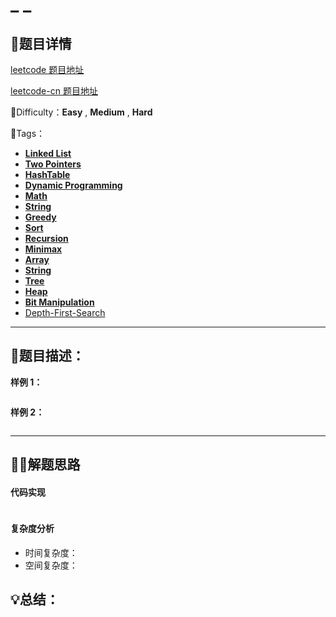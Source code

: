 

# _ _



## 📌题目详情

[leetcode 题目地址](https://leetcode.com/problems/ransom-note/)

[leetcode-cn 题目地址](https://leetcode-cn.com/problems/ransom-note/)

📗Difficulty：**Easy**	,	**Medium**	,	**Hard**

🎯Tags：

+ **[Linked List](https://leetcode.com/tag/linked-list/)**
+ **[Two Pointers](https://leetcode.com/tag/two-pointers/)** 
+ **[HashTable](https://leetcode.com/tag/hash-table/)** 
+ **[Dynamic Programming](https://leetcode.com/tag/dynamic-programming/)**
+ **[Math](https://leetcode.com/tag/math/)**
+ **[String](https://leetcode.com/tag/string/)**
+ **[Greedy](https://leetcode.com/tag/greedy/)**
+ **[Sort](https://leetcode.com/tag/sort/)**
+ **[Recursion](https://leetcode.com/tag/recursion/)**
+ **[Minimax](https://leetcode.com/tag/minimax/)**
+ **[Array](https://leetcode.com/tag/array/)**
+ **[String](https://leetcode.com/tag/string/)**
+ **[Tree](https://leetcode.com/tag/tree/)**
+ **[Heap](https://leetcode-cn.com/tag/heap/)**
+ **[Bit Manipulation](https://leetcode.com/tag/bit-manipulation/)** 
+ [Depth-First-Search](https://leetcode.com/tag/depth-first-search/)

---

## 📃题目描述：



**样例 1：**

```

```



**样例 2：**

```

```

****

## 🏹🎯解题思路



#### 代码实现

```java

```



#### 复杂度分析

+ 时间复杂度：
+ 空间复杂度：



## 💡总结：



